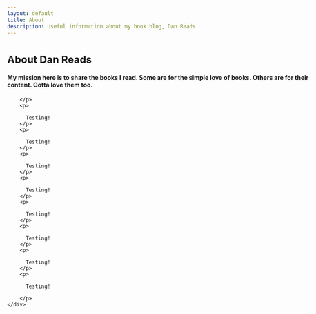 ```yaml
---
layout: default
title: About
description: Useful information about my book blog, Dan Reads.
---
```


  <div class="row justify-content-md-center">
    <div class="col-md-auto">
		<h1 class="text-danger"><small>About Dan Reads</small></h1>
		<p>
		  <h4 class="mx-auto" style="width: 45rem;"><span class="text-warning">My mission</span> here is to <span class="text-primary">share the books I read</span>. Some are for the simple <span class="text-success">love of books</span>. Others are for their content. Gotta love them too.</h4>
		  
		</p>
		<p>

		  Testing!
		</p>
		<p>

		  Testing!
		</p>
		<p>

		  Testing!
		</p>
		<p>

		  Testing!
		</p>
		<p>

		  Testing!
		</p>
		<p>

		  Testing!
		</p>
		<p>

		  Testing!
		</p>
		<p>

		  Testing!
		
		</p>
    </div>
  </div>
